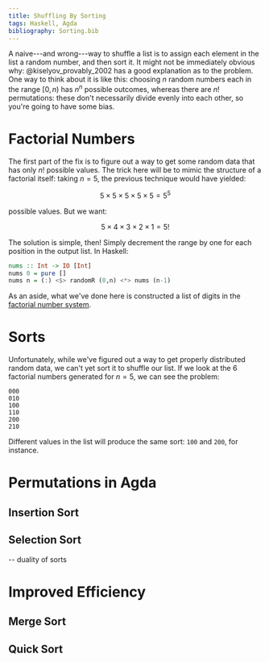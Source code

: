 ```yaml
---
title: Shuffling By Sorting
tags: Haskell, Agda
bibliography: Sorting.bib
---
```


A naive---and wrong---way to shuffle a list is to assign each element in the
list a random number, and then sort it. 
It might not be immediately obvious why: @kiselyov_provably_2002 has a good
explanation as to the problem.
One way to think about it is like this: choosing $n$ random numbers each in the
range $[0,n)$ has $n^n$
possible outcomes, whereas there are $n!$ permutations: these don't necessarily
divide evenly into each other, so you're going to have some bias.

# Factorial Numbers

The first part of the fix is to figure out a way to get some random data that
has only $n!$ possible values.
The trick here will be to mimic the structure of a factorial itself: taking $n =
5$, the previous technique would have yielded:

$$5 \times 5 \times 5 \times 5 \times 5 = 5^5$$

possible values. But we want:

$$5 \times 4 \times 3 \times 2 \times 1 = 5!$$

The solution is simple, then! Simply decrement the range by one for each
position in the output list. In Haskell:

```haskell
nums :: Int -> IO [Int]
nums 0 = pure []
nums n = (:) <$> randomR (0,n) <*> nums (n-1)
```

As an aside, what we've done here is constructed a list of digits in the
[factorial number
system](https://en.wikipedia.org/wiki/Factorial_number_system).

# Sorts

Unfortunately, while we've figured out a way to get properly distributed random
data, we can't yet sort it to shuffle our list. If we look at the 6 factorial
numbers generated for $n = 5$, we can see the problem:

```
000
010
100
110
200
210
```

Different values in the list will produce the same sort: `100` and `200`, for
instance.

# Permutations in Agda
## Insertion Sort
## Selection Sort
-- duality of sorts
# Improved Efficiency
## Merge Sort
## Quick Sort

